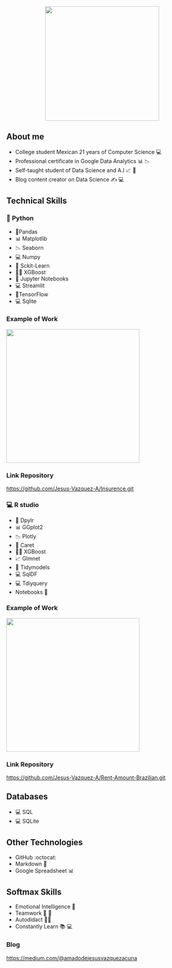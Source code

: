 <div id='center' align='center'>
  <img src ='https://media.giphy.com/media/26tn33aiTi1jkl6H6/giphy.gif' width="300"/>
 </div>


## **About me**

* College student Mexican  21 years of Computer Science 💻
* Professional certificate in Google Data Analytics 📊 📉
*  Self-taught student of Data Science and A.I 📈  🤖
*  Blog content creator  on Data Science ✍️ 💻






## **Technical Skills**

### 🐍 **Python**


* 📑Pandas
* 📊 Matplotlib
* 📉 Seaborn 
* 💻 Numpy 
* 🤖 Sckit-Learn
* 🌳:robot: XGBoost
* 📓 Jupyter Notebooks
* 💻 Streamlit
* 🧠TensorFlow
* 💻 Sqlite


### **Example of Work**

<img src="https://media.giphy.com/media/BileRHL3JLUMtG4vH5/giphy.gif" width=350>

### **Link Repository**

https://github.com/Jesus-Vazquez-A/Insurence.git

### 💻 R studio 
* 📑 Dpylr
* 📊 GGplot2
* 📉 Plotly
* 🤖 Caret
* 🌳:robot: XGBoost
* 📈 Glmnet
* 🤖 Tidymodels
* 💻 SqlDF
* 💻 Tdiyquery
* Notebooks 📓

### **Example of Work**


<img src="https://media.giphy.com/media/E3nf3yBa7zFOgK2h2I/giphy.gif" width=350>



### **Link Repository**

https://github.com/Jesus-Vazquez-A/Rent-Amount-Brazilian.git

## **Databases**


* 💻 SQL
* 💻 SQLite

## **Other Technologies**

* GitHub  :octocat:
* Markdown 📔
* Google Spreadsheet  📊

## **Softmax Skills**

* Emotional Intelligence 🙂 
* Teamwork 👨‍ 💼
* Autodidact 👨‍🎓 
* Constantly Learn 📚 💻

### **Blog**

https://medium.com/@amadodejesusvazquezacuna

<!---
Jesus-Vazquez-A/Jesus-Vazquez-A is a ✨ special ✨ repository because its `README.md` (this file) appears on your GitHub profile.
You can click the Preview link to take a look at your changes.
---
